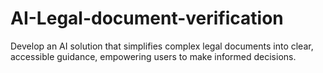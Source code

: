 # AI-Legal-document-verification
Develop an AI solution that simplifies complex legal documents into clear, accessible guidance, empowering users to make informed decisions.
